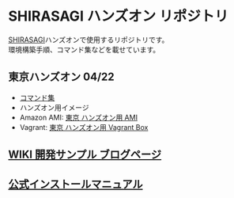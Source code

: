 SHIRASAGI ハンズオン リポジトリ
=========
[SHIRASAGI](https://github.com/shirasagi/shirasagi)ハンズオンで使用するリポジトリです。<br>
環境構築手順、コマンド集などを載せています。

## 東京ハンズオン 04/22

 * [コマンド集](./doc/hands-on-0422/hands-on.txt)
 * ハンズオン用イメージ
  * Amazon AMI: [東京 ハンズオン用 AMI](./doc/hands-on-0422/hands-on-ami.md)
  * Vagrant: [東京 ハンズオン用 Vagrant Box](./doc/hands-on-0422/hands-on-vagrant.md)

## [WIKI 開発サンプル ブログページ](https://github.com/shirasagi/shirasagi/wiki/%E9%96%8B%E7%99%BA%E3%82%B5%E3%83%B3%E3%83%97%E3%83%AB%EF%BC%9A%E3%83%96%E3%83%AD%E3%82%B0%E3%83%9A%E3%83%BC%E3%82%B8)
## [公式インストールマニュアル](https://github.com/shirasagi/shirasagi/blob/master/doc/install.txt)
